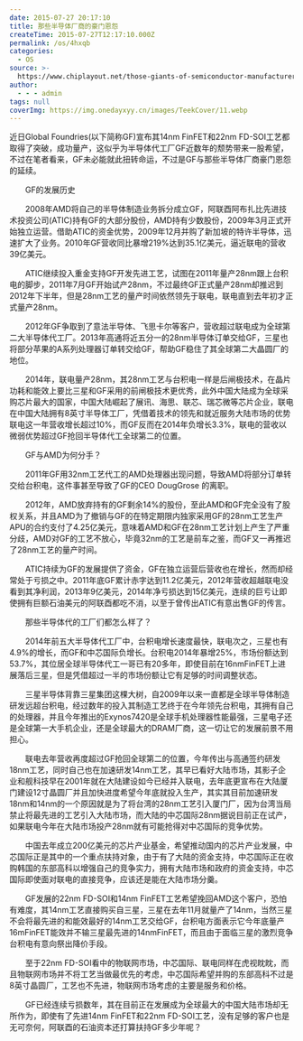 ```yaml
---
date: 2015-07-27 20:17:10
title: 那些半导体厂商的豪门恩怨
createTime: 2015-07-27T12:17:10.000Z
permalink: /os/4hxqb
categories:
  - OS
source: >-
  https://www.chiplayout.net/those-giants-of-semiconductor-manufacturers-lil.html
author:
  - - - admin
tags: null
coverImg: https://img.onedayxyy.cn/images/TeekCover/11.webp
---
```


近日Global Foundries(以下简称GF)宣布其14nm FinFET和22nm FD-SOI工艺都取得了突破，成功量产，这似乎为半导体代工厂GF近数年的颓势带来一股希望，不过在笔者看来，GF未必能就此扭转命运，不过是GF与那些半导体厂商豪门恩怨的延续。

　　GF的发展历史

　　2008年AMD将自己的半导体制造业务拆分成立GF，阿联酉阿布扎比先进技术投资公司(ATIC)持有GF的大部分股份，AMD持有少数股份，2009年3月正式开始独立运营。借助ATIC的资金优势，2009年12月并购了新加坡的特许半导体，迅速扩大了业务。2010年GF营收同比暴增219%达到35.1亿美元，逼近联电的营收39亿美元。

　　ATIC继续投入重金支持GF开发先进工艺，试图在2011年量产28nm跟上台积电的脚步，2011年7月GF开始试产28nm，不过最终GF正式量产28nm却推迟到2012年下半年，但是28nm工艺的量产时间依然领先于联电，联电直到去年初才正式量产28nm。

　　2012年GF争取到了意法半导体、飞思卡尔等客户，营收超过联电成为全球第二大半导体代工厂。2013年高通将近五分一的28nm半导体订单交给GF，三星也将部分苹果的A系列处理器订单转交给GF，帮助GF稳住了其全球第二大晶圆厂的地位。

　　2014年，联电量产28nm，其28nm工艺与台积电一样是后闸极技术，在晶片功耗和能效上要比三星和GF采用的前闸极技术更优秀，此外中国大陆成为全球采购芯片最大的国家，中国大陆崛起了展讯、海思、联芯、瑞芯微等芯片企业，联电在中国大陆拥有8英寸半导体工厂，凭借着技术的领先和就近服务大陆市场的优势联电这一年营收增长超过10%，而GF反而在2014年负增长3.3%，联电的营收以微弱优势超过GF抢回半导体代工全球第二的位置。

　　GF与AMD为何分手？

　　2011年GF用32nm工艺代工的AMD处理器出现问题，导致AMD将部分订单转交给台积电，这件事甚至导致了GF的CEO DougGrose 的离职。

　　2012年，AMD放弃持有的GF剩余14%的股份，至此AMD和GF完全没有了股权关系，并且AMD为了撤销与GF的在特定期限内独家采用GF的28nm工艺生产APU的合约支付了4.25亿美元，意味着AMD和GF在28nm工艺计划上产生了严重分歧，AMD对GF的工艺不放心，毕竟32nm的工艺是前车之鉴，而GF又一再推迟了28nm工艺的量产时间。

　　ATIC持续为GF的发展提供了资金，GF在独立运营后营收也在增长，然而却经常处于亏损之中。2011年底GF累计赤字达到11.2亿美元，2012年营收超越联电没看到其净利润，2013年9亿美元，2014年净亏损达到15亿美元，连续的巨亏让即使拥有巨额石油美元的阿联酉都吃不消，以至于曾传出ATIC有意出售GF的传言。

　　那些半导体代的工厂们都怎么样了？

　　2014年前五大半导体代工厂中，台积电增长速度最快，联电次之，三星也有4.9%的增长，而GF和中芯国际负增长。台积电2014年暴增25%，市场份额达到53.7%，其位居全球半导体代工一哥已有20多年，即使目前在16nmFinFET上进展落后三星，但是凭借超过一半的市场份额让它有足够的时间调整状态。

　　三星半导体背靠三星集团这棵大树，自2009年以来一直都是全球半导体制造研发远超台积电，经过数年的投入其制造工艺终于在今年领先台积电，其拥有自己的处理器，并且今年推出的Exynos7420是全球手机处理器性能最强，三星电子还是全球第一大手机企业，还是全球最大的DRAM厂商，这一切让它的发展前景不用担心。

　　联电去年营收再度超过GF抢回全球第二的位置，今年传出与高通签约研发18nm工艺，同时自己也在加速研发14nm工艺，其早已看好大陆市场，其影子企业和舰科技早在2001年就在大陆建设如今已经并入联电，去年底更宣布在大陆厦门建设12寸晶圆厂并且加快进度希望今年底就投入生产，其实其目前加速研发18nm和14nm的一个原因就是为了将台湾的28nm工艺引入厦门厂，因为台湾当局禁止将最先进的工艺引入大陆市场，而大陆的中芯国际28nm据说目前正在试产，如果联电今年在大陆市场投产28nm就有可能抢得对中芯国际的竞争优势。

　　中国去年成立200亿美元的芯片产业基金，希望推动国内的芯片产业发展，中芯国际正是其中的一个重点扶持对象，由于有了大陆的资金支持，中芯国际正在收购韩国的东部高科以增强自己的竞争实力，拥有大陆市场和政府的资金支持，中芯国际即使面对联电的直接竞争，应该还是能在大陆市场分羹。

　　GF发展的22nm FD-SOI和14nm FinFET工艺希望挽回AMD这个客户，恐怕有难度，其14nm工艺直接购买自三星，三星在去年11月就量产了14nm，当然三星不会将最先进的和能效最好的14nm工艺交给GF，台积电方面表示它今年底量产16mFinFET能效并不输三星最先进的14nmFinFET，而且由于面临三星的激烈竞争台积电有意向祭出降价手段。

　　至于22nm FD-SOI看中的物联网市场，中芯国际、联电同样在虎视眈眈，而且物联网市场并不将工艺当做最优先的考虑，中芯国际希望并购的东部高科不过是8英寸晶圆厂，工艺也不先进，物联网市场考虑的主要是服务和价格。

　　GF已经连续亏损数年，其在目前正在发展成为全球最大的中国大陆市场却无所作为，即使有了先进14nm FinFET和22nm FD-SOI工艺，没有足够的客户也是无可奈何，阿联酉的石油资本还打算扶持GF多少年呢？
